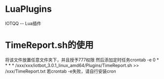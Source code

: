 # LuaPlugins
IOTQQ -- Lua插件
# TimeReport.sh的使用
将该文件放置任意文件夹下，并且授予777权限
然后添加定时任务crontab -e
0 * * * * /xxx/xxx/iotbot_3.0.1_linux_amd64/Plugins/TimeReport.sh >> /xxx/TimeReport.txt
若crontab -e失败，请自行安装cron
